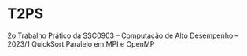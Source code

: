 # T2PS
2o Trabalho Prático da SSC0903 – Computação de Alto Desempenho – 2023/1 QuickSort Paralelo em MPI e OpenMP
